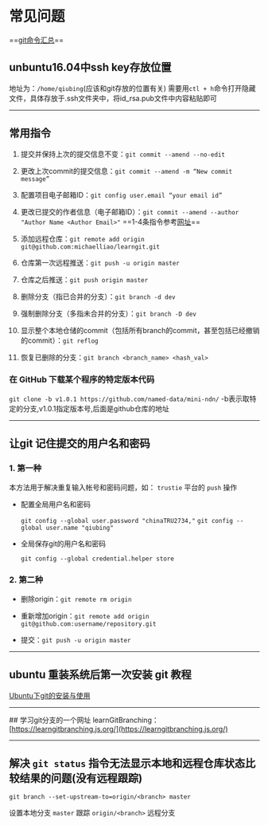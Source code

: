 # 常见问题

==[git命令汇总](https://mp.weixin.qq.com/s?__biz=MzA5NTM3MjIxMw==&mid=2247484580&idx=1&sn=9ac83658e03cb45d7e35782227426fd3&chksm=9041127ea7369b68e2e355a1e87f6a5e3f478fe935f81dabcb510c0cc4c651535e2bfe7de6b1&mpshare=1&scene=1&srcid=0103oHWK05XywbOFqy0Lrsug&pass_ticket=%2Fi7PcKZH%2BZSC5sQT0EObq5fGXivd2QvJkwLv0Izasu2LKzVfbdYztnrXbevQD%2BEf#rd)==

## unbuntu16.04中ssh key存放位置

地址为：`/home/qiubing`(应该和git存放的位置有关)
需要用`ctl + h`命令打开隐藏文件，具体存放于.ssh文件夹中，将id_rsa.pub文件中内容粘贴即可

---

## 常用指令

1. 提交并保持上次的提交信息不变：`git commit --amend --no-edit`
2. 更改上次commit的提交信息：`git commit --amend -m “New commit message”`
3. 配置项目电子邮箱ID：`git config user.email “your email id”`
4. 更改已提交的作者信息（电子邮箱ID）：`git commit --amend --author "Author Name <Author Email>"`   ==1-4条指令参考[网址](https://mp.weixin.qq.com/s?__biz=MzAxODI5ODMwOA==&mid=2666543441&idx=1&sn=6038e8f63d0b99bf9a5aa8bc62abdc49&chksm=80dcfdfab7ab74ec3044c239af88dc6ef6e64a82f76c3ccf29b2d1b319919471e373a0106e38&mpshare=1&scene=1&srcid=#rd)==

5. 添加远程仓库：`git remote add origin git@github.com:michaelliao/learngit.git`
6. 仓库第一次远程推送：`git push -u origin master`
7. 仓库之后推送：`git push origin master`
8. 删除分支（指已合并的分支）：`git branch -d dev`
9. 强制删除分支（多指未合并的分支）：`git branch -D dev`
10. 显示整个本地仓储的commit（包括所有branch的commit，甚至包括已经撤销的commit）：`git reflog`
11. 恢复已删除的分支：`git branch <branch_name> <hash_val>`

### 在 GitHub 下载某个程序的特定版本代码

`git clone -b v1.0.1 https://github.com/named-data/mini-ndn/`
-b表示取特定的分支,v1.0.1指定版本号,后面是github仓库的地址

---

## 让git 记住提交的用户名和密码

### 1. 第一种

本方法用于解决重复输入帐号和密码问题，如： `trustie` 平台的 `push` 操作

- 配置全局用户名和密码

    `git config --global user.password "chinaTRU2734,"`
    `git config --global user.name "qiubing"`

- 全局保存git的用户名和密码

    `git config --global credential.helper store`

### 2. 第二种

- 删除origin：`git remote rm origin`

- 重新增加origin：`git remote add origin git@github.com:username/repository.git`

- 提交：`git push -u origin master`

---

## ubuntu 重装系统后第一次安装 git 教程

[Ubuntu下git的安装与使用](https://www.cnblogs.com/lxm20145215----/p/5905765.html)

---

## 学习git分支的一个网址
learnGitBranching：[https://learngitbranching.js.org/](https://learngitbranching.js.org/)

---

## 解决 `git status` 指令无法显示本地和远程仓库状态比较结果的问题(没有远程跟踪)

```shell
git branch --set-upstream-to=origin/<branch> master
```

设置本地分支 `master` 跟踪 `origin/<branch>` 远程分支
